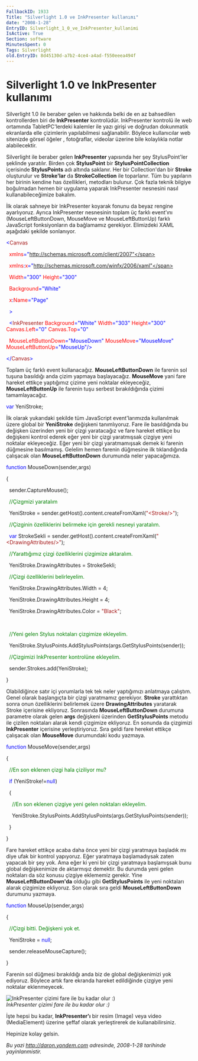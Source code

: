 ```yaml
---
FallbackID: 1933
Title: "Silverlight 1.0 ve InkPresenter kullanımı"
date: "2008-1-28"
EntryID: Silverlight_1_0_ve_InkPresenter_kullanimi
IsActive: True
Section: software
MinutesSpent: 0
Tags: Silverlight
old.EntryID: 8d45130d-a7b2-4ce4-a4ad-f550eeea494f
---
```

# Silverlight 1.0 ve InkPresenter kullanımı
Silverlight 1.0 ile beraber gelen ve hakkında belki de en az bahsedilen
kontrollerden biri de **InkPresenter** kontrolüdür. InkPresenter
kontrolü ile web ortamında TabletPC'lerdeki kalemler ile yazı girişi ve
doğrudan dokunmatik ekranlarda elle çizimlerin yapılabilmesi
sağlanabilir. Böylece kullanıcılar web sitenizde görsel öğeler ,
fotoğraflar, videolar üzerine bile kolaylıkla notlar alabilecektir.

Silverlight ile beraber gelen **InkPresenter** yapısında her şey
StylusPoint'ler şeklinde yaratılır. Birden çok **StylusPoint** bir
**StylusPointCollection** içerisinde **StylusPoints** adı altında
saklanır. Her bir Collection'dan bir **Stroke** oluşturulur ve
**Stroke'lar** da **StrokeCollection** ile toparlanır. Tüm bu yapıların
her birinin kendine has özellikleri, metodları bulunur. Çok fazla teknik
bilgiye boğulmadan hemen bir uygulama yaparak InkPresenter nesnesini
nasıl kullanabileceğimize bakalım.

İlk olarak sahneye bir InkPresenter koyarak fonunu da beyaz rengine
ayarlıyoruz. Ayrıca InkPresenter nesnesinin toplam üç farklı event'ını
(MouseLeftButtonDown, MouseMove ve MouseLeftButtonUp) farklı JavaScript
fonksiyonların da bağlamamız gerekiyor. Elimizdeki XAML aşağıdaki
şekilde sonlanıyor.

<span style="color: blue;">\<</span><span
style="color: #a31515;">Canvas</span>

<span style="color: red;">  xmlns</span><span
style="color: blue;">="http://schemas.microsoft.com/client/2007"</span>

<span style="color: red;">  xmlns</span><span
style="color: blue;">:</span><span style="color: red;">x</span><span
style="color: blue;">="http://schemas.microsoft.com/winfx/2006/xaml"</span>

<span style="color: red;">  Width</span><span
style="color: blue;">="300"</span><span style="color: red;">
Height</span><span style="color: blue;">="300"</span>

<span style="color: red;">  Background</span><span
style="color: blue;">="White"</span>

<span style="color: red;">  x</span><span
style="color: blue;">:</span><span style="color: red;">Name</span><span
style="color: blue;">="Page"</span>

<span style="color: blue;">  \></span>

<span style="color: #a31515;">  </span><span
style="color: blue;">\<</span><span
style="color: #a31515;">InkPresenter</span><span style="color: red;">
Background</span><span style="color: blue;">="White"</span> <span
style="color: red;"> Width</span><span
style="color: blue;">="303"</span><span style="color: red;">
Height</span><span style="color: blue;">="300"</span><span
style="color: red;"> Canvas.Left</span><span
style="color: blue;">="0"</span><span style="color: red;">
Canvas.Top</span><span style="color: blue;">="0"</span>

  <span style="color: red;"> MouseLeftButtonDown</span><span
style="color: blue;">="MouseDown"</span><span style="color: red;">
MouseMove</span><span style="color: blue;">="MouseMove"</span><span
style="color: red;"> MouseLeftButtonUp</span><span
style="color: blue;">="MouseUp"/\></span>

<span style="color: blue;">\</</span><span
style="color: #a31515;">Canvas</span><span
style="color: blue;">\></span>

Toplam üç farklı event kullanacağız. **MouseLeftButtonDown** ile farenin
sol tuşuna basıldığı anda çizim yapmaya başlayacağız. **MouseMove** yani
fare hareket ettikçe yaptığımız çizime yeni noktalar ekleyeceğiz,
**MouseLeftButtonUp** ile farenin tuşu serbest bırakıldığında çizimi
tamamlayacağız.

<span style="color: blue;">var</span> YeniStroke;

İlk olarak yukarıdaki şekilde tüm JavaScript event'larımızda kullanılmak
üzere global bir **YeniStroke** değişkeni tanımlıyoruz. Fare ile
basıldığında bu değişken üzerinden yeni bir çizgi yaratacağız ve fare
hareket ettikçe bu değişkeni kontrol ederek eğer yeni bir çizgi
yaratmışsak çizgiye yeni noktalar ekleyeceğiz. Eğer yeni bir çizgi
yaratmamışsak demek ki farenin düğmesine basılmamış. Gelelim hemen
farenin düğmesine ilk tıklandığında çalışacak olan
**MouseLeftButtonDown** durumunda neler yapacağımıza.

<span style="color: blue;">function</span> MouseDown(sender,args)

{

  sender.CaptureMouse();

  <span style="color: green;">//Çizgmizi yaratalım</span>

  YeniStroke = sender.getHost().content.createFromXaml(<span
style="color: #a31515;">"\<Stroke/\>"</span>);

  <span style="color: green;">//Çizginin özelliklerini belirmeke için
gerekli nesneyi yaratalım.</span>

  <span style="color: blue;">var</span> StrokeSekli =
sender.getHost().content.createFromXaml(<span
style="color: #a31515;">"\<DrawingAttributes/\>"</span>);

  <span style="color: green;">//Yarattığımız çizgi özelliklerini
çizgimize aktaralım.</span>

  YeniStroke.DrawingAttributes = StrokeSekli;

  <span style="color: green;">//Çizgi özelliklerini belirleyelim.</span>

  YeniStroke.DrawingAttributes.Width = 4;

  YeniStroke.DrawingAttributes.Height = 4;

  YeniStroke.DrawingAttributes.Color = <span
style="color: #a31515;">"Black"</span>;

 

  <span style="color: green;">//Yeni gelen Stylus noktaları çizgimize
ekleyelim.</span>

  YeniStroke.StylusPoints.AddStylusPoints(args.GetStylusPoints(sender));

  <span style="color: green;">//Çizgimizi InkPresenter kontrolüne
ekleyelim.</span>

  sender.Strokes.add(YeniStroke);

}

Olabildiğince satır içi yorumlarla tek tek neler yaptığımızı anlatmaya
çalıştım. Genel olarak başlangıçta bir çizgi yaratmamız gerekiyor.
**Stroke** yarattıktan sonra onun özelliklerini belirlemek üzere
**DrawingAttributes** yaratarak Stroke içerisine ekliyoruz. Sonrasında
**MouseLeftButtonDown** durumuna parametre olarak gelen **args**
değişkeni üzerinden **GetStylusPoints** metodu ile çizilen noktaları
alarak kendi çizgimize ekliyoruz. En sonunda da çizgimizi
**InkPresenter** içerisine yerleştiriyoruz. Sıra geldi fare hereket
ettikçe çalışacak olan **MouseMove** durumundaki kodu yazmaya.

<span style="color: blue;">function</span> MouseMove(sender,args)

{

  <span style="color: green;">//En son eklenen çizgi hala çiziliyor
mu?</span>

  <span style="color: blue;">if</span> (YeniStroke!=<span
style="color: blue;">null</span>)

  {

    <span style="color: green;">//En son eklenen çizgiye yeni gelen
noktaları ekleyelim.</span>

   
YeniStroke.StylusPoints.AddStylusPoints(args.GetStylusPoints(sender));

  }

}

Fare hareket ettikçe acaba daha önce yeni bir çizgi yaratmaya başladık
mı diye ufak bir kontrol yapıyoruz. Eğer yaratmaya başlamadıysak zaten
yapacak bir şey yok. Ama eğer ki yeni bir çizgi yaratmaya başlamışsak
bunu global değişkenimize de aktarmışız demektir. Bu durumda yeni gelen
noktaları da söz konusu çizgiye eklememiz gerekir. Yine
**MouseLeftButtonDown'da** olduğu gibi **GetStylusPoints** ile yeni
noktaları alarak çizgimize ekliyoruz. Son olarak sıra geldi
**MouseLeftButtonDown** durumunu yazmaya.

<span style="color: blue;">function</span> MouseUp(sender,args)

{

  <span style="color: green;">//Çizgi bitti. Değişkeni yok et.</span>

  YeniStroke = <span style="color: blue;">null</span>;

  sender.releaseMouseCapture();

}

Farenin sol düğmesi bırakıldığı anda biz de global değişkenimizi yok
ediyoruz. Böylece artık fare ekranda hareket edildiğinde çizgiye yeni
noktalar eklenmeyecek.

![InkPresenter çizimi fare ile bu kadar olur
:)](media/Silverlight_1_0_ve_InkPresenter_kullanimi/27012008_1.png)\
*InkPresenter çizimi fare ile bu kadar olur :)*

İşte hepsi bu kadar, **InkPresenter'ı** bir resim (Image) veya video
(MediaElement) üzerine şeffaf olarak yerleştirerek de kullanabilirsiniz.

Hepinize kolay gelsin.



*Bu yazi http://daron.yondem.com adresinde, 2008-1-28 tarihinde yayinlanmistir.*
